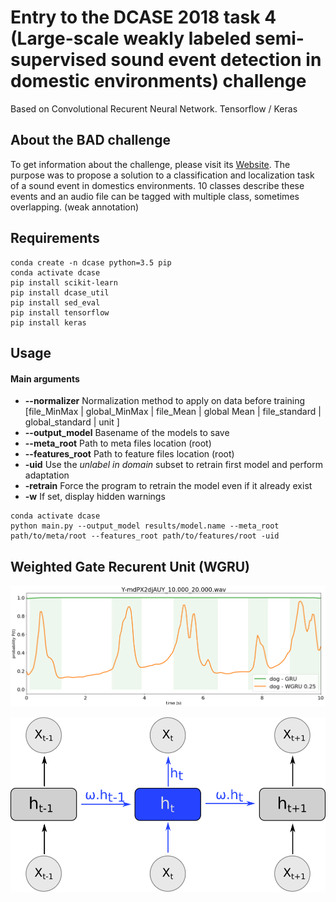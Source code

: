 # Entry to the DCASE 2018 task 4 (Large-scale weakly labeled semi-supervised sound event detection in domestic environments) challenge
Based on Convolutional Recurent Neural Network. Tensorflow / Keras

## About the BAD challenge
To get information about the challenge, please visit its
[Website](http://dcase.community/challenge2018/task-large-scale-weakly-labeled-semi-supervised-sound-event-detection).
The purpose was to propose a solution to a classification and localization task of a sound event in domestics
 environments. 10 classes describe these events and an audio file can be tagged with multiple class, sometimes
 overlapping. (weak annotation)

## Requirements
```
conda create -n dcase python=3.5 pip
conda activate dcase
pip install scikit-learn
pip install dcase_util
pip install sed_eval
pip install tensorflow
pip install keras
```

## Usage
#### Main arguments
 * **--normalizer** Normalization method to apply on data before training [file_MinMax | global_MinMax |
  file_Mean | global Mean | file_standard | global_standard | unit ]
 * **--output_model** Basename of the models to save
 * **--meta_root** Path to meta files location (root)
 * **--features_root** Path to feature files location (root)
 * **-uid** Use the *unlabel in domain* subset to retrain first model and perform adaptation
 * **-retrain** Force the program to retrain the model even if it already exist
 * **-w** If set, display hidden warnings

```
conda activate dcase
python main.py --output_model results/model.name --meta_root path/to/meta/root --features_root path/to/features/root -uid
```


## Weighted Gate Recurent Unit (WGRU)
![alt text](img/gru_wgru_combi.png "Representation WGRU vs GRU") 

![alt text](img/WGRU.png "Weight injection in Gate Recurrent Unit GRU")



